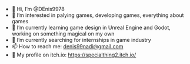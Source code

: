 - 👋 Hi, I’m @DEnis9978
- 👀 I’m interested in palying games, developing games, everything about games
- 🌱 I’m currently learning game design in Unreal Engine and Godot, working on something magical on my own
- 💞️ I’m currently searching for internships in game industry
- 📫 How to reach me: denis99nadi@gmail.com
- 👀 My profile on itch.io: https://specialthing2.itch.io/
<!---
DEnis9978/DEnis9978 is a ✨ special ✨ repository because its `README.md` (this file) appears on your GitHub profile.
You can click the Preview link to take a look at your changes.
--->
